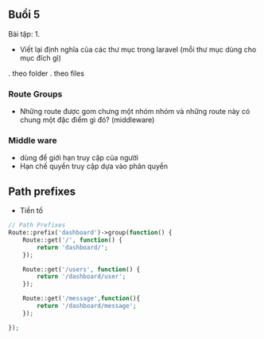 ## Buổi 5

Bài tập:
1.
- Viết lại định nghĩa của các thư mục trong laravel (mỗi thư mục dùng cho mục đích gì)

. theo folder
. theo files


### Route Groups

- Những route được gom chưng một nhóm nhóm và những route này có chung một đặc điểm gì đó? (middleware)


### Middle ware
- dùng để giới hạn truy cập của người
- Hạn chế quyền truy cập dựa vào phân quyền

## Path prefixes
- Tiền tố

```php
// Path Prefixes
Route::prefix('dashboard')->group(function() {
    Route::get('/', function() {
        return 'dashboard/';
    });

    Route::get('/users', function() {
        return '/dashboard/user';
    });

    Route::get('/message',function(){
        return '/dashboard/message';
    });

});

```

